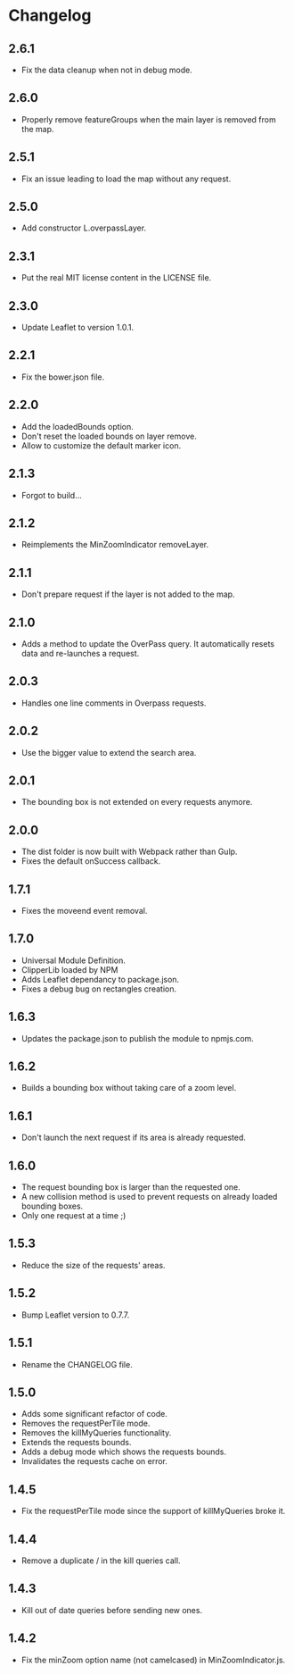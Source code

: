 # Changelog

## 2.6.1

* Fix the data cleanup when not in debug mode.

## 2.6.0

* Properly remove featureGroups when the main layer is removed from the map.

## 2.5.1

* Fix an issue leading to load the map without any request.

## 2.5.0

* Add constructor L.overpassLayer.

## 2.3.1

* Put the real MIT license content in the LICENSE file.

## 2.3.0

* Update Leaflet to version 1.0.1.

## 2.2.1

* Fix the bower.json file.

## 2.2.0

* Add the loadedBounds option.
* Don't reset the loaded bounds on layer remove.
* Allow to customize the default marker icon.

## 2.1.3

* Forgot to build...

## 2.1.2

* Reimplements the MinZoomIndicator removeLayer.

## 2.1.1

* Don't prepare request if the layer is not added to the map.

## 2.1.0

* Adds a method to update the OverPass query. It automatically resets data and re-launches a request.

## 2.0.3

* Handles one line comments in Overpass requests.

## 2.0.2

* Use the bigger value to extend the search area.

## 2.0.1

* The bounding box is not extended on every requests anymore.

## 2.0.0

* The dist folder is now built with Webpack rather than Gulp.
* Fixes the default onSuccess callback.

## 1.7.1

* Fixes the moveend event removal.

## 1.7.0

* Universal Module Definition.
* ClipperLib loaded by NPM
* Adds Leaflet dependancy to package.json.
* Fixes a debug bug on rectangles creation.

## 1.6.3

* Updates the package.json to publish the module to npmjs.com.

## 1.6.2

* Builds a bounding box without taking care of a zoom level.

## 1.6.1

* Don't launch the next request if its area is already requested.

## 1.6.0

* The request bounding box is larger than the requested one.
* A new collision method is used to prevent requests on already loaded bounding boxes.
* Only one request at a time ;)

## 1.5.3

* Reduce the size of the requests' areas.

## 1.5.2

* Bump Leaflet version to 0.7.7.

## 1.5.1

* Rename the CHANGELOG file.

## 1.5.0

* Adds some significant refactor of code.
* Removes the requestPerTile mode.
* Removes the killMyQueries functionality.
* Extends the requests bounds.
* Adds a debug mode which shows the requests bounds.
* Invalidates the requests cache on error.

## 1.4.5

* Fix the requestPerTile mode since the support of killMyQueries broke it.

## 1.4.4

* Remove a duplicate / in the kill queries call.

## 1.4.3

* Kill out of date queries before sending new ones.

## 1.4.2

* Fix the minZoom option name (not camelcased) in MinZoomIndicator.js.
